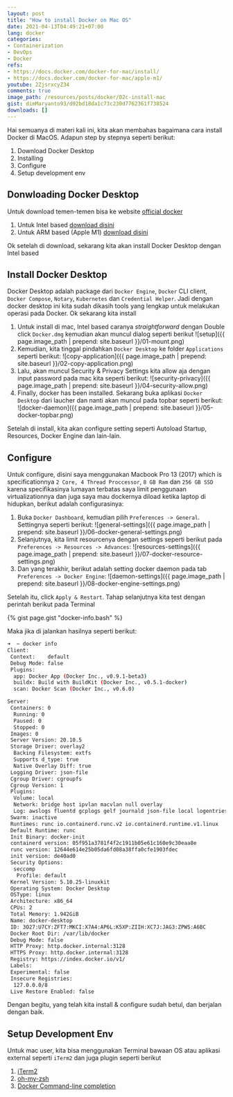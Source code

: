 ```yaml
---
layout: post
title: "How to install Docker on Mac OS"
date: 2021-04-13T04:49:21+07:00
lang: docker
categories:
- Containerization
- DevOps
- Docker
refs: 
- https://docs.docker.com/docker-for-mac/install/
- https://docs.docker.com/docker-for-mac/apple-m1/
youtube: 2ZjsrxcyZ34
comments: true
image_path: /resources/posts/docker/02c-install-mac
gist: dimMaryanto93/d92bd18da1c73c230d7762361f738524
downloads: []
---
```


Hai semuanya di materi kali ini, kita akan membahas bagaimana cara install Docker di MacOS. Adapun step by stepnya seperti berikut:

1. Download Docker Desktop
2. Installing
3. Configure
4. Setup development env

## Donwloading Docker Desktop

Untuk download temen-temen bisa ke website [official docker](https://hub.docker.com/editions/community/docker-ce-desktop-mac/)

1. Untuk Intel based [download disini](https://docs.docker.com/docker-for-mac/install/)
2. Untuk ARM based (Apple M1) [download disini](https://docs.docker.com/docker-for-mac/apple-m1/)

Ok setelah di download, sekarang kita akan install Docker Desktop dengan Intel based

## Install Docker Desktop

Docker Desktop adalah package dari `Docker Engine`, `Docker` CLI client, `Docker Compose`, `Notary`, `Kubernetes` dan `Credential Helper`. Jadi dengan docker desktop ini kita sudah dikasih tools yang lengkap untuk melakukan operasi pada Docker. Ok sekarang kita install

1. Untuk install di mac, Intel based caranya _straightforward_ dengan Double click `Docker.dmg` kemudian akan muncul dialog seperti berikut
  ![setup]({{ page.image_path | prepend: site.baseurl }}/01-mount.png)
2. Kemudian, kita tinggal pindahkan `Docker Desktop` ke folder `Applications` seperti berikut:
  ![copy-application]({{ page.image_path | prepend: site.baseurl }}/02-copy-application.png)
3. Lalu, akan muncul Security & Privacy Settings kita allow aja dengan input password pada mac kita seperti berikut:
  ![security-privacy]({{ page.image_path | prepend: site.baseurl }}/04-security-allow.png)
4. Finally, docker has been installed. Sekarang buka aplikasi `Docker Desktop` dari laucher dan nanti akan muncul pada topbar seperti berikut:
  ![docker-daemon]({{ page.image_path | prepend: site.baseurl }}/05-docker-topbar.png)

Setelah di install, kita akan configure setting seperti Autoload Startup, Resources, Docker Engine dan lain-lain.

## Configure

Untuk configure, disini saya menggunakan Macbook Pro 13 (2017) which is specificationnya `2 Core, 4 Thread Proccessor`, `8 GB Ram` dan `256 GB SSD` karena specifikasinya lumayan terbatas saya limit penggunaan virtualizationnya dan juga saya mau dockernya diload ketika laptop di hidupkan, berikut adalah configurasinya:

1. Buka `Docker Dashboard`, kemudian pilih `Preferences -> General`. Settingnya seperti berikut:
  ![general-settings]({{ page.image_path | prepend: site.baseurl }}/06-docker-general-settings.png)
2. Selanjutnya, kita limit resourcenya dengan settings seperti berikut pada `Preferences -> Resources -> Advances`:
  ![resources-settings]({{ page.image_path | prepend: site.baseurl }}/07-docker-resource-settings.png)
3. Dan yang terakhir, berikut adalah setting docker daemon pada tab `Preferences -> Docker Engine`:
  ![daemon-settings]({{ page.image_path | prepend: site.baseurl }}/08-docker-engine-settings.png)

Setelah itu, click `Apply & Restart`. Tahap selanjutnya kita test dengan perintah berikut pada Terminal

{% gist page.gist "docker-info.bash" %}

Maka jika di jalankan hasilnya seperti berikut:

```bash
➜  ~ docker info
Client:
 Context:    default
 Debug Mode: false
 Plugins:
  app: Docker App (Docker Inc., v0.9.1-beta3)
  buildx: Build with BuildKit (Docker Inc., v0.5.1-docker)
  scan: Docker Scan (Docker Inc., v0.6.0)

Server:
 Containers: 0
  Running: 0
  Paused: 0
  Stopped: 0
 Images: 0
 Server Version: 20.10.5
 Storage Driver: overlay2
  Backing Filesystem: extfs
  Supports d_type: true
  Native Overlay Diff: true
 Logging Driver: json-file
 Cgroup Driver: cgroupfs
 Cgroup Version: 1
 Plugins:
  Volume: local
  Network: bridge host ipvlan macvlan null overlay
  Log: awslogs fluentd gcplogs gelf journald json-file local logentries splunk syslog
 Swarm: inactive
 Runtimes: runc io.containerd.runc.v2 io.containerd.runtime.v1.linux
 Default Runtime: runc
 Init Binary: docker-init
 containerd version: 05f951a3781f4f2c1911b05e61c160e9c30eaa8e
 runc version: 12644e614e25b05da6fd08a38ffa0cfe1903fdec
 init version: de40ad0
 Security Options:
  seccomp
   Profile: default
 Kernel Version: 5.10.25-linuxkit
 Operating System: Docker Desktop
 OSType: linux
 Architecture: x86_64
 CPUs: 2
 Total Memory: 1.942GiB
 Name: docker-desktop
 ID: 3O27:U7CY:ZFT7:MKCI:X7A4:AP6L:K5XP:ZIIH:XC7J:JAG3:ZPWS:A6BC
 Docker Root Dir: /var/lib/docker
 Debug Mode: false
 HTTP Proxy: http.docker.internal:3128
 HTTPS Proxy: http.docker.internal:3128
 Registry: https://index.docker.io/v1/
 Labels:
 Experimental: false
 Insecure Registries:
  127.0.0.0/8
 Live Restore Enabled: false
```

Dengan begitu, yang telah kita install & configure sudah betul, dan berjalan dengan baik.

## Setup Development Env

Untuk mac user, kita bisa menggunakan Terminal bawaan OS atau aplikasi external seperti `iTerm2` dan juga plugin seperti berikut

1. [iTerm2](https://iterm2.com/)
2. [oh-my-zsh](https://github.com/ohmyzsh/ohmyzsh)
3. [Docker Command-line completion](https://docs.docker.com/compose/completion/)
